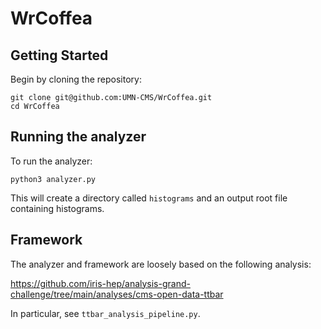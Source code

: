 # WrCoffea

## Getting Started
Begin by cloning the repository:
```
git clone git@github.com:UMN-CMS/WrCoffea.git
cd WrCoffea
```
## Running the analyzer
To run the analyzer:
```
python3 analyzer.py
```
This will create a directory called `histograms` and an output root file containing histograms.
## Framework
The analyzer and framework are loosely based on the following analysis:

https://github.com/iris-hep/analysis-grand-challenge/tree/main/analyses/cms-open-data-ttbar

In particular, see `ttbar_analysis_pipeline.py`.
